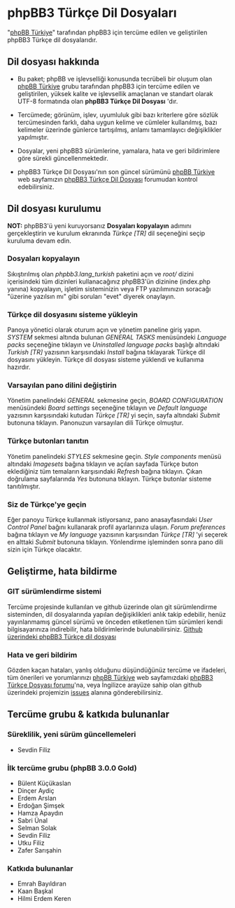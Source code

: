 phpBB3 Türkçe Dil Dosyaları
=========================

"[phpBB Türkiye](http://phpbbturkiye.net)" tarafından phpBB3 için tercüme edilen ve geliştirilen phpBB3 Türkçe dil dosyalarıdır.

## Dil dosyası hakkında ##

- Bu paket; phpBB ve işlevselliği konusunda tecrübeli bir oluşum olan [phpBB Türkiye](http://phpbbturkiye.net) grubu tarafından phpBB3 için tercüme edilen ve geliştirilen, yüksek kalite ve işlevsellik amaçlanan ve standart olarak UTF-8 formatında olan **phpBB3 Türkçe Dil Dosyası** 'dır.

- Tercümede; görünüm, işlev, uyumluluk gibi bazı kriterlere göre sözlük tercümesinden farklı, daha uygun kelime ve cümleler kullanılmış, bazı kelimeler üzerinde günlerce tartışılmış, anlamı tamamlayıcı değişiklikler yapılmıştır.

- Dosyalar, yeni phpBB3 sürümlerine, yamalara, hata ve geri bildirimlere göre sürekli güncellenmektedir.

- phpBB3 Türkçe Dil Dosyası'nın son güncel sürümünü [phpBB Türkiye](http://phpbbturkiye.net) web sayfamızın [phpBB3 Türkçe Dil Dosyası](http://phpbbturkiye.net/phpbb3-turkce-dil-dosyasi-f84) forumudan kontrol edebilirsiniz.

## Dil dosyası kurulumu ##

**NOT:** phpBB3'ü yeni kuruyorsanız **Dosyaları kopyalayın** adımını gerçekleştirin ve kurulum ekranında *Türkçe [TR]* dil seçeneğini seçip kuruluma devam edin.

### Dosyaları kopyalayın ###

Sıkıştırılmış olan *phpbb3.lang_turkish* paketini açın ve *root/* dizini içerisindeki tüm dizinleri kullanacağınız phpBB3'ün dizinine (index.php yanına) kopyalayın, işletim sisteminizin veya FTP yazılımınızın soracağı "üzerine yazılsın mı" gibi soruları "evet" diyerek onaylayın.
 
### Türkçe dil dosyasını sisteme yükleyin ###

Panoya yönetici olarak oturum açın ve yönetim paneline giriş yapın. *SYSTEM* sekmesi altında bulunan *GENERAL TASKS* menüsündeki *Language packs* seçeneğine tıklayın ve *Uninstalled language packs* başlığı altındaki *Turkish [TR]* yazısının karşısındaki *Install* bağına tıklayarak Türkçe dil dosyasını yükleyin. Türkçe dil dosyası sisteme yüklendi ve kullanıma hazırdır.
 
### Varsayılan pano dilini değiştirin ###

Yönetim panelindeki *GENERAL* sekmesine geçin, *BOARD CONFIGURATION* menüsündeki *Board settings* seçeneğine tıklayın ve *Default language* yazısının karşısındaki kutudan *Türkçe [TR]* yi seçin, sayfa altındaki *Submit* butonuna tıklayın. Panonuzun varsayılan dili Türkçe olmuştur.
 
### Türkçe butonları tanıtın ###

Yönetim panelindeki *STYLES* sekmesine geçin. *Style components* menüsü altındaki *Imagesets* bağına tıklayın ve açılan sayfada Türkçe buton eklediğiniz tüm temaların karşısındaki *Refresh* bağına tıklayın. Çıkan doğrulama sayfalarında *Yes* butonuna tıklayın. Türkçe butonlar sisteme tanıtılmıştır.
 
### Siz de Türkçe'ye geçin ###

Eğer panoyu Türkçe kullanmak istiyorsanız, pano anasayfasındaki *User Control Panel* bağını kullanarak profil ayarlarınıza ulaşın. *Forum preferences* bağına tıklayın ve *My language* yazısının karşısından *Türkçe [TR]* 'yi seçerek en alttaki *Submit* butonuna tıklayın. Yönlendirme işleminden sonra pano dili sizin için Türkçe olacaktır.


## Geliştirme, hata bildirme ##

### GIT sürümlendirme sistemi ###
Tercüme projesinde kullanılan ve github üzerinde olan git sürümlendirme sisteminden, dil dosyalarında yapılan değişiklikleri anlık takip edebilir, henüz yayınlanmamış güncel sürümü ve önceden etiketlenen tüm sürümleri kendi bilgisayarınıza indirebilir, hata bildirimlerinde bulunabilirsiniz. [Github üzerindeki phpBB3 Türkçe dil dosyası](https://github.com/angelside/phpBB3.Turkce.Dil.Dosyasi)

### Hata ve geri bildirim ###
Gözden kaçan hataları, yanlış olduğunu düşündüğünüz tercüme ve ifadeleri, tüm önerileri ve yorumlarınızı [phpBB Türkiye](http://phpbbturkiye.net) web sayfamızdaki [phpBB3 Türkçe Dosyası forumu](http://phpbbturkiye.net/phpbb3-turkce-dil-dosyasi-f84)'na, veya İngilizce arayüze sahip olan github üzerindeki projemizin [issues](https://github.com/angelside/phpBB3.Turkce.Dil.Dosyasi/issues) alanına gönderebilirsiniz.

## Tercüme grubu & katkıda bulunanlar ##

### Süreklilik, yeni sürüm güncellemeleri ###
- Sevdin Filiz

### İlk tercüme grubu (phpBB 3.0.0 Gold) ###
- Bülent Küçükaslan
- Dinçer Aydiç
- Erdem Arslan
- Erdoğan Şimşek
- Hamza Apaydın
- Sabri Ünal
- Selman Solak
- Sevdin Filiz
- Utku Filiz
- Zafer Sarışahin

### Katkıda bulunanlar ###
- Emrah Bayıldıran
- Kaan Başkal
- Hilmi Erdem Keren





